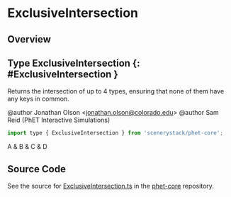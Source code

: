 # ExclusiveIntersection

## Overview



## Type ExclusiveIntersection {: #ExclusiveIntersection }


Returns the intersection of up to 4 types, ensuring that none of them have any keys in common.

@author Jonathan Olson &lt;jonathan.olson@colorado.edu&gt;
@author Sam Reid (PhET Interactive Simulations)

```js
import type { ExclusiveIntersection } from 'scenerystack/phet-core';
```


A &amp; B &amp; C &amp; D



## Source Code

See the source for [ExclusiveIntersection.ts](https://github.com/phetsims/phet-core/blob/main/js/types/ExclusiveIntersection.ts) in the [phet-core](https://github.com/phetsims/phet-core) repository.
